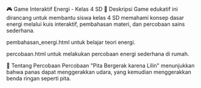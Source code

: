🎮 Game Interaktif Energi - Kelas 4 SD
📘 Deskripsi
Game edukatif ini dirancang untuk membantu siswa kelas 4 SD memahami konsep dasar energi melalui kuis interaktif, pembahasan materi, dan percobaan sains sederhana.

pembahasan_energi.html untuk belajar teori energi.

percobaan.html untuk melakukan percobaan energi sederhana di rumah.

🧪 Tentang Percobaan
Percobaan "Pita Bergerak karena Lilin" menunjukkan bahwa panas dapat menggerakkan udara, yang kemudian menggerakkan benda ringan seperti pita.
